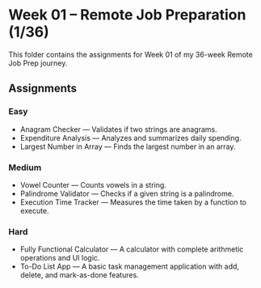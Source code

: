 # Week 01 – Remote Job Preparation (1/36)

This folder contains the assignments for Week 01 of my 36-week Remote Job Prep journey.

## Assignments

### Easy

- Anagram Checker — Validates if two strings are anagrams.
- Expenditure Analysis — Analyzes and summarizes daily spending.
- Largest Number in Array — Finds the largest number in an array.

### Medium

- Vowel Counter — Counts vowels in a string.
- Palindrome Validator — Checks if a given string is a palindrome.
- Execution Time Tracker — Measures the time taken by a function to execute.

### Hard

- Fully Functional Calculator — A calculator with complete arithmetic operations and UI logic.
- To-Do List App — A basic task management application with add, delete, and mark-as-done features.
